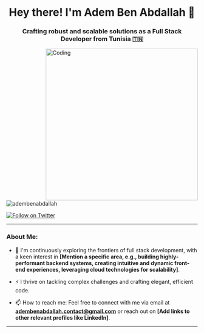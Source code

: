 <h1 align="center">Hey there! I'm Adem Ben Abdallah 👋</h1>
<h3 align="center">Crafting robust and scalable solutions as a Full Stack Developer from Tunisia 🇹🇳</h3>

<img align="right" alt="Coding" width="400" src="https://media.tenor.com/pT_eK7L76OEAAAAd/coding-computer-coding.gif">

<p align="left"> <img src="https://komarev.com/ghpvc/?username=adembenabdallah&label=Profile%20views&color=0e75b6&style=flat" alt="adembenabdallah" /> </p>

<p align="left">
  <a href="https://twitter.com/[YOUR_TWITTER_USERNAME]" target="blank"><img src="https://img.shields.io/twitter/follow/?logo=twitter&style=for-the-badge" alt="Follow on Twitter" /></a>
  <!-- Add more social links here with appropriate badge code -->
  <!-- Example LinkedIn: <a href="https://linkedin.com/in/[YOUR_LINKEDIN_USERNAME]" target="blank"><img src="https://img.shields.io/badge/-LinkedIn-0077B5?style=for-the-badge&logo=linkedin&logoColor=white" alt="Connect on LinkedIn"/></a> -->
</p>

---

### About Me:

- 🌱 I'm continuously exploring the frontiers of full stack development, with a keen interest in **[Mention a specific area, e.g., building highly-performant backend systems, creating intuitive and dynamic front-end experiences, leveraging cloud technologies for scalability]**.

- ⚡ I thrive on tackling complex challenges and crafting elegant, efficient code.

- 📫 How to reach me: Feel free to connect with me via email at **adembenabdallah.contact@gmail.com** or reach out on **[Add links to other relevant profiles like LinkedIn]**.

---

